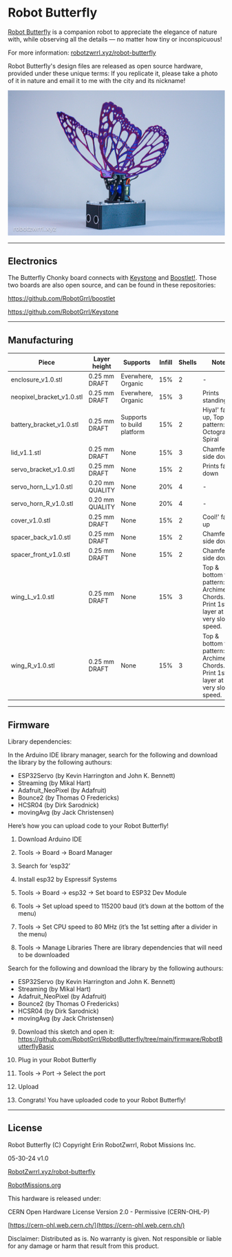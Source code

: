 # Robot Butterfly

[Robot Butterfly](http://robotzwrrl.xyz/robot-butterfly/) is a companion robot to appreciate the elegance of nature with, while observing all the details — no matter how tiny or inconspicuous!

For more information: [robotzwrrl.xyz/robot-butterfly](http://robotzwrrl.xyz/robot-butterfly/)

Robot Butterfly's design files are released as open source hardware, provided under these unique terms: If you replicate it, please take a photo of it in nature and email it to me with the city and its nickname!

![Robot Butterfly](https://github.com/RobotGrrl/RobotButterfly/blob/main/robot_butterfly.jpg?raw=true)


---

## Electronics

The Butterfly Chonky board connects with [Keystone](https://github.com/RobotGrrl/Keystone) and [Boostlet!](https://github.com/RobotGrrl/boostlet). Those two boards are also open source, and can be found in these repositories:

https://github.com/RobotGrrl/boostlet

https://github.com/RobotGrrl/Keystone

---

## Manufacturing

| Piece                     | Layer height    | Supports                   | Infill | Shells | Notes                                              |
| ------------------------- | --------------- | -------------------------- | ------ | ------ | -------------------------------------------------- |
| enclosure_v1.0.stl        | 0.25 mm DRAFT   | Everwhere, Organic         | 15%    | 2      | \-                                                 |
| neopixel_bracket_v1.0.stl | 0.25 mm DRAFT   | Everwhere, Organic         | 15%    | 3      | Prints standing up                                 |
| battery_bracket_v1.0.stl  | 0.25 mm DRAFT   | Supports to build platform | 15%    | 2      | Hiya!' faces up, Top fill pattern: Octogram Spiral |
| lid_v1.1.stl              | 0.25 mm DRAFT   | None                       | 15%    | 3      | Chamfer side down                                                 |
| servo_bracket_v1.0.stl    | 0.25 mm DRAFT   | None                       | 15%    | 2      | Prints face down                                   |
| servo_horn_L_v1.0.stl     | 0.20 mm QUALITY | None                       | 20%    | 4      | \-                                                 |
| servo_horn_R_v1.0.stl     | 0.20 mm QUALITY | None                       | 20%    | 4      | \-                                                 |
| cover_v1.0.stl            | 0.25 mm DRAFT   | None                       | 15%    | 2      | Cool!' faces up                                    |
| spacer_back_v1.0.stl      | 0.25 mm DRAFT   | None                       | 15%    | 2      | Chamfer side down                                  |
| spacer_front_v1.0.stl     | 0.25 mm DRAFT   | None                       | 15%    | 2      | Chamfer side down                                  |
| wing_L_v1.0.stl           | 0.25 mm DRAFT   | None                       | 15%    | 3      | Top & bottom fill pattern: Archimedian Chords. Print 1st layer at a very slow speed.      |
| wing_R_v1.0.stl           | 0.25 mm DRAFT   | None                       | 15%    | 3      | Top & bottom fill pattern: Archimedian Chords. Print 1st layer at a very slow speed.      |

---

## Firmware

Library dependencies:

In the Arduino IDE library manager, search for the following and download the library by the following authours:
- ESP32Servo (by Kevin Harrington and John K. Bennett)
- Streaming (by Mikal Hart)
- Adafruit_NeoPixel (by Adafruit)
- Bounce2 (by Thomas O Fredericks)
- HCSR04 (by Dirk Sarodnick)
- movingAvg (by Jack Christensen)


Here’s how you can upload code to your Robot Butterfly!

1. Download Arduino IDE

2. Tools -> Board -> Board Manager

3. Search for ‘esp32’

4. Install esp32 by Espressif Systems

5. Tools -> Board -> esp32 -> Set board to ESP32 Dev Module

6. Tools -> Set upload speed to 115200 baud (it’s down at the bottom of the menu)

7. Tools -> Set CPU speed to 80 MHz (it’s the 1st setting after a divider in the menu)

8. Tools -> Manage Libraries
There are library dependencies that will need to be downloaded

Search for the following and download the library by the following authours:
- ESP32Servo (by Kevin Harrington and John K. Bennett)
- Streaming (by Mikal Hart)
- Adafruit_NeoPixel (by Adafruit)
- Bounce2 (by Thomas O Fredericks)
- HCSR04 (by Dirk Sarodnick)
- movingAvg (by Jack Christensen)

9. Download this sketch and open it:
https://github.com/RobotGrrl/RobotButterfly/tree/main/firmware/RobotButterflyBasic 

10. Plug in your Robot Butterfly

11. Tools -> Port -> Select the port

12. Upload

13. Congrats! You have uploaded code to your Robot Butterfly!

---

## License

Robot Butterfly (C) Copyright Erin RobotZwrrl, Robot Missions Inc.

05-30-24 v1.0

[RobotZwrrl.xyz/robot-butterfly](http://RobotZwrrl.xyz/robot-butterfly)

[RobotMissions.org](https://RobotMissions.org)


This hardware is released under:

CERN Open Hardware License Version 2.0 - Permissive (CERN-OHL-P)

[https://cern-ohl.web.cern.ch/](https://cern-ohl.web.cern.ch/)


Disclaimer: Distributed as is. No warranty is given. Not responsible or liable for any damage or harm that result from this product.
